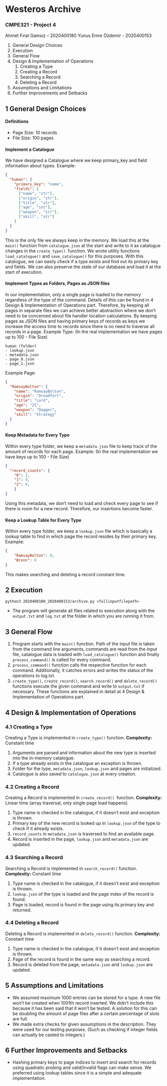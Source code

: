 















# Westeros Archive
### CMPE321 - Project 4

Ahmet Fırat Gamsız – 2020400180
Yunus Emre Özdemir - 2020400153
















1. General Design Choices
2. Execution
3. General Flow
4. Design & Implementation of Operations
	1. Creating a Type
	2. Creating a Record
	3. Searching a Record
	4. Deleting a Record
5. Assumptions and Limitations
6. Further Improvements and Setbacks


## 1 General Design Choices
#### Definitions
* Page Size: 10 records
* File Size: 100 pages

#### Implement a Catalogue
We have designed a Catalogue where we keep primary_key and field information about types.
Example:
```json
{
  "human": {
    "primary_key": "name",
    "fields": [
      ["name", "str"],
      ["origin", "str"],
      ["title", "str"],
      ["age", "int"],
      ["weapon", "str"],
      ["skill", "str"]
    ]
  }
}
```
This is the only file we always keep in the memory. We load this at the `main()` function from `catalogue.json` at the start and write to it as catalogue changes in the `create_type() `function. We wrote utility functions `load_catalogue()` and `save_catalogue()` for this purposes.
With this catalogue, we can easily check if a type exists and find out its primary key and fields. We can also preserve the state of our database and load it at the start of execution.

#### Implement Types as Folders, Pages as JSON files
In our implementation, only a single page is loaded to the memory regardless of the type of the command. Details of this can be found in 4 Design & Implementation of Operations part. Therefore, by keeping all pages in separate files we can achieve better abstraction where we don’t need to be concerned about file handler location calculations. By keeping pages as JSON files and having primary keys of records as keys we increase the access time to records since there is no need to traverse all records in a page.
Example Type: (In the real implementation we have pages up to 100 - File Size)
```
human (folder)
- lookup.json
- metadata.json
- page_0.json
- page_1.json
```

Example Page:
```json
{
  "RamsayBolton": {
    "name": "RamsayBolton",
    "origin": "Dreadfort",
    "title": "Lord",
    "age": "21",
    "weapon": "Dagger",
    "skill": "Strategy"
  }
}
```

#### Keep Metadata for Every Type
Within every type folder, we keep a `metadata.json` file to keep track of the amount of records for each page.
Example: (In the real implementation we have keys up to 100 - File Size)
```json
{
  "record_counts": {
    "0": 2,
    "1": 0,
    "2": 0,
	}
}
```
Using this metadata, we don’t need to load and check every page to see if there is room for a new record. Therefore, our insertions become faster.

#### Keep a Lookup Table for Every Type
Within every type folder, we keep a `lookup.json` file which is basically a lookup table to find in which page the record resides by their primary key.
Example:
```json
{
	"RamsayBolton": 0,
	"Bronn": 0
}
```
This makes searching and deleting a record constant time.

## 2 Execution
``` 
python3 2020400180_2020400153/archive.py <fullinputfilepath>
```
* The program will generate all files related to execution along with the `output.txt` and `log.txt` at the folder in which you are running it from.

## 3 General Flow
1. Program starts with the `main()` function. Path of the input file is taken from the command line arguments, commands are read from the input file, catalogue data is loaded with `load_catalogue()` function and finally `process_command()` is called for every command.
2. `process_command()` function calls the respective function for each command. Additionally, it catches errors and writes the status of the operations to log.txt.
3. `create_type()`, `create_record()`, `search_record()` and `delete_record()` functions execute the given command and write to `output.txt` if necessary. These functions are explained in detail at 4 Design & Implementation of Operations part.

## 4 Design & Implementation of Operations
### 4.1 Creating a Type
Creating a Type is implemented in `create_type()` function.
**Complexity:** Constant time
1. Arguments are parsed and information about the new type is inserted into the in-memory catalogue.
2. If a type already exists in the catalogue an exception is thrown.
3. Folder for the type, `metadata.json`, `lookup.json` and pages are initialized.
4. Catalogue is also saved to `catalogue.json` at every creation.

### 4.2 Creating a Record
Creating a Record is implemented in `create_record() `function.
**Complexity:** Linear time (array traversal, only single page load happens)
1. Type name is checked in the catalogue, if it doesn’t exist and exception is thrown.
2. Primary key of the new record is looked up in `lookup.json` of the type to check if it already exists. 
3. `record_counts` in `metadata.json` is traversed to find an available page.
4. Record is inserted in the page, `lookup.json` and `metadata.json` are updated.

### 4.3 Searching a Record
Searching a Record is implemented in `search_record()` function.
**Complexity:** Constant time
1. Type name is checked in the catalogue, if it doesn’t exist and exception is thrown.
2. `lookup.json` of the type is loaded and the page index of the record is found.
3. Page is loaded, record is found in the page using its primary key and returned.

### 4.4 Deleting a Record
Deleting a Record is implemented in `delete_record()` function.
**Complexity:** Constant time
1. Type name is checked in the catalogue, if it doesn’t exist and exception is thrown.
2. Page of the record is found in the same way as searching a record.
3. Record is deleted from the page, `metadata.json` and `lookup.json` are updated.

## 5 Assumptions and Limitations
* We assumed maximum 1000 entries can be stored for a type. A new file won’t be created when 1001th record inserted. We didn’t include this because it has been said that it won’t be tested. A solution for this can be doubling the amount of page files after a certain percentage of slots are full.
* We made extra checks for given assumptions in the description. They were used for our testing purposes. (Such as checking if integer fields can actually be casted to integers.)

## 6 Further Improvements and Setbacks
* Hashing primary keys to page indices to insert and search for records using quadratic probing and valid/invalid flags can make sense. We preferred using lookup tables since it is a simple and adequate implementation.
